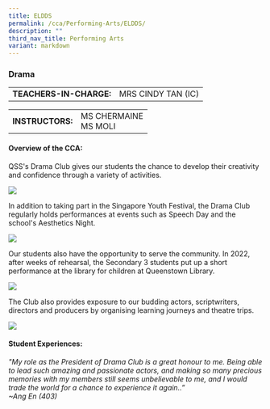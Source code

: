 ```yaml
---
title: ELDDS
permalink: /cca/Performing-Arts/ELDDS/
description: ""
third_nav_title: Performing Arts
variant: markdown
---
```

### Drama

|  	|  	|
|---	|---	|
| **TEACHERS-IN-CHARGE:** 	| MRS CINDY TAN (IC) 

|  	|  	|
|---	|---	|
| **INSTRUCTORS:** 	| MS CHERMAINE<br>MS MOLI 	|




#### Overview of the CCA:

QSS's Drama Club gives our students the chance to develop their creativity and confidence through a variety of activities.<br>

<img src="https://drive.google.com/uc?export=view&amp;id=1oTDbtEnnYvK2n_yeCiVg4mBS7igDd6zQ">

In addition to taking part in the Singapore Youth Festival, the Drama Club regularly holds performances at events such as Speech Day and the school's Aesthetics Night.<br>

<img src="https://drive.google.com/uc?export=view&amp;id=1Tmzt2ABrZeb15o6pN0VFTNwftidOM1Ef">


Our students also have the opportunity to serve the community. In 2022, after weeks of rehearsal, the Secondary 3 students put up a short performance at the library for children at Queenstown Library.

<img src="https://drive.google.com/uc?export=view&amp;id=13gn-1g6NLb_wzU3FTEPeir6QEKKrZxcQ">

The Club also provides exposure to our budding actors, scriptwriters, directors and producers by organising learning journeys and theatre trips.

<img src="https://drive.google.com/uc?export=view&amp;id=1dcwHuBGYvSw29rasxzZ8a8W0mlcN-xKO">



  

#### Student Experiences:

*"My role as the President of Drama Club is a great honour to me. Being able to lead such amazing and passionate actors, and making so many precious memories with my members still seems unbelievable to me, and I would trade the world for a chance to experience it again..”
<br>~Ang En (403)*